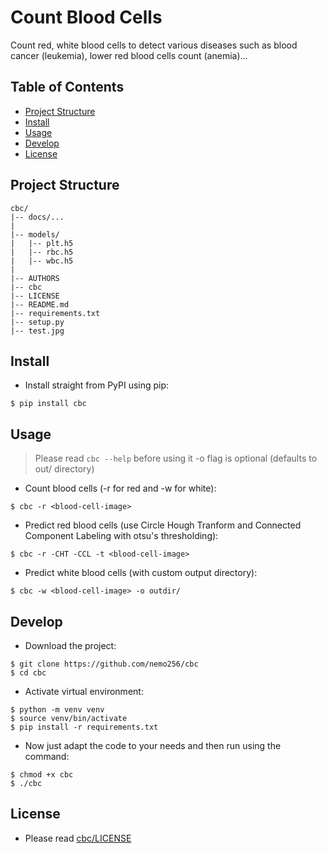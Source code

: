 # Count Blood Cells
Count red, white blood cells to detect various diseases such as blood cancer (leukemia), lower red blood cells count (anemia)...

<!-- TABLE OF CONTENTS -->
## Table of Contents

* [Project Structure](#project-structure)
* [Install](#install)
* [Usage](#usage)
* [Develop](#develop)
* [License](#license)

## Project Structure
```
cbc/
|-- docs/...
|
|-- models/
|   |-- plt.h5
|   |-- rbc.h5
|   |-- wbc.h5
|
|-- AUTHORS
|-- cbc
|-- LICENSE
|-- README.md
|-- requirements.txt 
|-- setup.py
|-- test.jpg
```

## Install
- Install straight from PyPI using pip:
```
$ pip install cbc
```
## Usage
> Please read `cbc --help` before using it
> -o flag is optional (defaults to out/ directory)
- Count blood cells (-r for red and -w for white):
```
$ cbc -r <blood-cell-image>
```
- Predict red blood cells (use Circle Hough Tranform and Connected Component Labeling with otsu's thresholding):
```
$ cbc -r -CHT -CCL -t <blood-cell-image>
```
- Predict white blood cells (with custom output directory):
```
$ cbc -w <blood-cell-image> -o outdir/
```

## Develop
- Download the project:
```
$ git clone https://github.com/nemo256/cbc
$ cd cbc 
```
- Activate virtual environment:
```
$ python -m venv venv
$ source venv/bin/activate
$ pip install -r requirements.txt
```
- Now just adapt the code to your needs and then run using the command:
```
$ chmod +x cbc
$ ./cbc
```

## License
- Please read [cbc/LICENSE](https://github.com/nemo256/cbc/blob/master/LICENSE)
